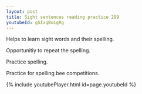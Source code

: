 ```yaml
---
layout: post
title: Sight sentences reading practice 299
youtubeId: gSIxqBuLgRg
---
```

 
 
Helps to learn sight words and their spelling.

Opportunitiy to repeat the spelling. 

Practice spelling. 
 
Practice for spelling bee competitions. 
 
{% include youtubePlayer.html id=page.youtubeId %}
 
 
